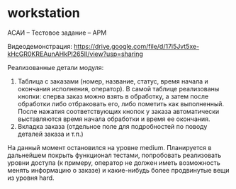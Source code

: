 # workstation
АСАИ – Тестовое задание – АРМ

Видеодемонстрация: https://drive.google.com/file/d/17i5Jvt5xe-kHcGR0KREAunAHkPl265II/view?usp=sharing

Реализованные детали модуля:
1) Таблица с заказами (номер, название, статус, время начала и окончания исполнения, оператор). В самой таблице реализованы кнопки: сперва заказ можно взять в обработку, а затем после обработки либо отбраковать его, либо пометить как выполненный. После нажатия соответствующих кнопок у заказа автоматически выставляются время начала обработки и время ее окончания.
2) Вкладка заказа (отдельное поле для подробностей по поводу деталей заказа и т.п.)
   
На данный момент остановился на уровне medium. Планируется в дальнейшем покрыть функционал тестами, попробовать реализовать уровни доступа (к примеру, оператор не должен иметь возможность менять информацию о заказе) и какие-нибудь более продвинутые вещи из уровня hard.
